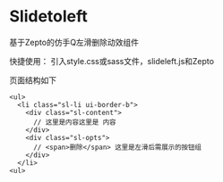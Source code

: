 # Slidetoleft
基于Zepto的仿手Q左滑删除动效组件

快捷使用：
引入style.css或sass文件，slideleft.js和Zepto

页面结构如下

```
<ul>
  <li class="sl-li ui-border-b">
    <div class="sl-content">
      // 这里是内容这里是 内容
    </div>
    <div class="sl-opts">
      // <span>删除</span> 这里是左滑后需展示的按钮组
    </div>
  </li>
<ul>
```


